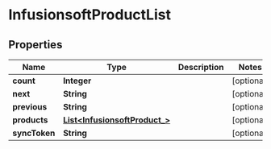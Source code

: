 
# InfusionsoftProductList

## Properties
Name | Type | Description | Notes
------------ | ------------- | ------------- | -------------
**count** | **Integer** |  |  [optional]
**next** | **String** |  |  [optional]
**previous** | **String** |  |  [optional]
**products** | [**List&lt;InfusionsoftProduct_&gt;**](InfusionsoftProduct_.md) |  |  [optional]
**syncToken** | **String** |  |  [optional]



